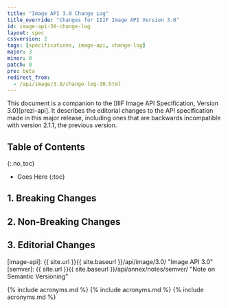 ```yaml
---
title: "Image API 3.0 Change Log"
title_override: "Changes for IIIF Image API Version 3.0"
id: image-api-30-change-log
layout: spec
cssversion: 2
tags: [specifications, image-api, change-log]
major: 3
minor: 0
patch: 0
pre: beta
redirect_from:
  - /api/image/3.0/change-log-30.html
---
```


This document is a companion to the [IIIF Image API Specification, Version 3.0][prezi-api]. It describes the editorial changes to the API specification made in this major release, including ones that are backwards incompatible with version 2.1.1, the previous version. 

## Table of Contents
{:.no_toc}

* Goes Here
{:toc}

## 1. Breaking Changes

## 2. Non-Breaking Changes

## 3. Editorial Changes

[image-api]: {{ site.url }}{{ site.baseurl }}/api/image/3.0/ "Image API 3.0"
[semver]: {{ site.url }}{{ site.baseurl }}/api/annex/notes/semver/ "Note on Semantic Versioning"
     
 {% include acronyms.md %}   {% include acronyms.md %}
{% include acronyms.md %}
